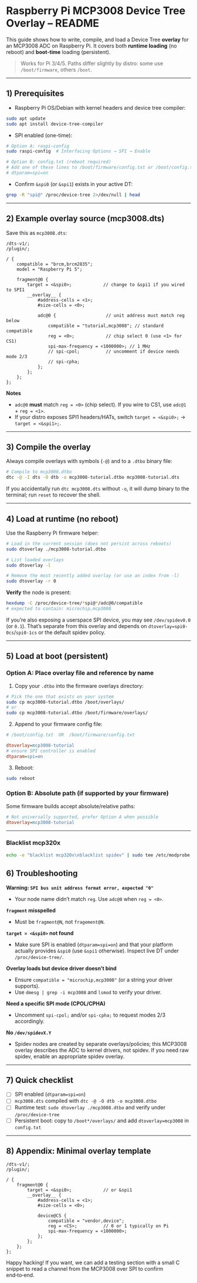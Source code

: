 # Raspberry Pi MCP3008 Device Tree Overlay – README

This guide shows how to write, compile, and load a Device Tree **overlay** for an MCP3008 ADC on Raspberry Pi. It covers both **runtime loading** (no reboot) and **boot-time** loading (persistent).

> Works for Pi 3/4/5. Paths differ slightly by distro: some use `/boot/firmware`, others `/boot`.

---

## 1) Prerequisites

* Raspberry Pi OS/Debian with kernel headers and device tree compiler:

```bash
sudo apt update
sudo apt install device-tree-compiler
```

* SPI enabled (one-time):

```bash
# Option A: raspi-config
sudo raspi-config  # Interfacing Options → SPI → Enable

# Option B: config.txt (reboot required)
# Add one of these lines to /boot/firmware/config.txt or /boot/config.txt
# dtparam=spi=on
```

* Confirm `&spi0` (or `&spi1`) exists in your active DT:

```bash
grep -R "spi@" /proc/device-tree 2>/dev/null | head
```

---

## 2) Example overlay source (mcp3008.dts)

Save this as `mcp3008.dts`:

```dts
/dts-v1/;
/plugin/;

/ {
    compatible = "brcm,brcm2835";
    model = "Raspberry Pi 5";

    fragment@0 {
        target = <&spi0>;            // change to &spi1 if you wired to SPI1
        __overlay__ {
            #address-cells = <1>;
            #size-cells = <0>;

            adc@0 {                   // unit address must match reg below
                compatible = "tutorial,mcp3008"; // standard compatible
                reg = <0>;            // chip select 0 (use <1> for CS1)
                spi-max-frequency = <1000000>; // 1 MHz
                // spi-cpol;          // uncomment if device needs mode 2/3
                // spi-cpha;
            };
        };
    };
};
```

**Notes**

* `adc@0` **must** match `reg = <0>` (chip select). If you wire to CS1, use `adc@1` + `reg = <1>`.
* If your distro exposes SPI1 headers/HATs, switch `target = <&spi0>;` → `target = <&spi1>;`.

---

## 3) Compile the overlay

Always compile overlays with symbols (`-@`) and to a `.dtbo` binary file:

```bash
# Compile to mcp3008.dtbo
dtc -@ -I dts -O dtb -o mcp3008-tutorial.dtbo mcp3008-tutorial.dts
```

If you accidentally run `dtc mcp3008.dts` without `-o`, it will dump binary to the terminal; run `reset` to recover the shell.

---

## 4) Load at runtime (no reboot)

Use the Raspberry Pi firmware helper:

```bash
# Load in the current session (does not persist across reboots)
sudo dtoverlay ./mcp3008-tutorial.dtbo

# List loaded overlays
sudo dtoverlay -l

# Remove the most recently added overlay (or use an index from -l)
sudo dtoverlay -r 0
```

**Verify** the node is present:

```bash
hexdump -C /proc/device-tree/*spi@*/adc@0/compatible
# expected to contain: microchip,mcp3008
```

If you’re also exposing a userspace SPI device, you may see `/dev/spidev0.0` (or `0.1`). That’s separate from this overlay and depends on `dtoverlay=spi0-0cs`/`spi0-1cs` or the default spidev policy.

---

## 5) Load at boot (persistent)

### Option A: Place overlay file and reference by name

1. Copy your `.dtbo` into the firmware overlays directory:

```bash
# Pick the one that exists on your system
sudo cp mcp3008-tutorial.dtbo /boot/overlays/
# or
sudo cp mcp3008-tutorial.dtbo /boot/firmware/overlays/
```

2. Append to your firmware config file:

```ini
# /boot/config.txt  OR  /boot/firmware/config.txt

dtoverlay=mcp3008-tutorial
# ensure SPI controller is enabled
dtparam=spi=on
```

3. Reboot:

```bash
sudo reboot
```

### Option B: Absolute path (if supported by your firmware)

Some firmware builds accept absolute/relative paths:

```ini
# Not universally supported, prefer Option A when possible
dtoverlay=mcp3008-tutorial
```

---
### Blacklist mcp320x
```bash
echo -e "blacklist mcp320x\nblacklist spidev" | sudo tee /etc/modprobe.d/zz-local-blacklist.conf

```

## 6) Troubleshooting

**Warning: `SPI bus unit address format error, expected "0"`**

* Your node name didn’t match `reg`. Use `adc@0` when `reg = <0>`.

**`fragment` misspelled**

* Must be `fragment@N`, not `fragement@N`.

**`target = <&spi0>` not found**

* Make sure SPI is enabled (`dtparam=spi=on`) and that your platform actually provides `&spi0` (use `&spi1` otherwise). Inspect live DT under `/proc/device-tree/`.

**Overlay loads but device driver doesn’t bind**

* Ensure `compatible = "microchip,mcp3008"` (or a string your driver supports).
* Use `dmesg | grep -i mcp3008` and `lsmod` to verify your driver.

**Need a specific SPI mode (CPOL/CPHA)**

* Uncomment `spi-cpol;` and/or `spi-cpha;` to request modes 2/3 accordingly.

**No `/dev/spidevX.Y`**

* Spidev nodes are created by separate overlays/policies; this MCP3008 overlay describes the ADC to kernel drivers, not spidev. If you need raw spidev, enable an appropriate spidev overlay.

---

## 7) Quick checklist

* [ ] SPI enabled (`dtparam=spi=on`)
* [ ] `mcp3008.dts` compiled with `dtc -@ -O dtb -o mcp3008.dtbo`
* [ ] Runtime test: `sudo dtoverlay ./mcp3008.dtbo` and verify under `/proc/device-tree`
* [ ] Persistent boot: copy to `/boot*/overlays/` and add `dtoverlay=mcp3008` in `config.txt`

---

## 8) Appendix: Minimal overlay template

```dts
/dts-v1/;
/plugin/;

/ {
    fragment@0 {
        target = <&spi0>;            // or &spi1
        __overlay__ {
            #address-cells = <1>;
            #size-cells = <0>;

            device@CS {
                compatible = "vendor,device";
                reg = <CS>;          // 0 or 1 typically on Pi
                spi-max-frequency = <1000000>;
            };
        };
    };
};
```

Happy hacking! If you want, we can add a testing section with a small C snippet to read a channel from the MCP3008 over SPI to confirm end‑to‑end.
